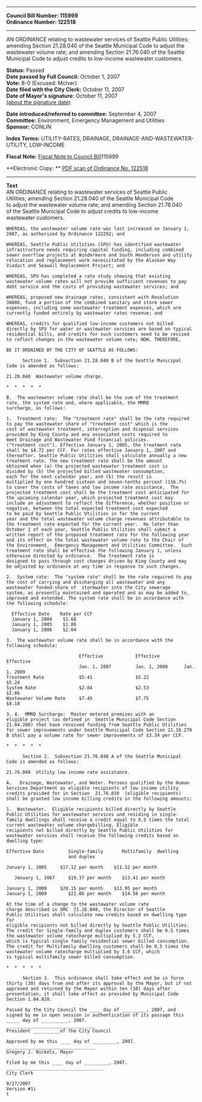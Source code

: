 * * * * *  
  
**Council Bill Number: [](#h0)[](#h2)115999**   
**Ordinance Number: 122518**  
  
* * * * *  
  
AN ORDINANCE relating to wastewater services of Seattle Public Utilities; amending Section 21.28.040 of the Seattle Municipal Code to adjust the wastewater volume rate; and amending Section 21.76.040 of the Seattle Municipal Code to adjust credits to low-income wastewater customers.  
  
**Status:** Passed   
**Date passed by Full Council:** October 1, 2007   
**Vote:** 8-0 (Excused: McIver)   
**Date filed with the City Clerk:** October 11, 2007   
**Date of Mayor's signature:** October 11, 2007   
[(about the signature date)](/~public/approvaldate.htm)   
  
  
**Date introduced/referred to committee:** September 4, 2007   
**Committee:** Environment, Emergency Management and Utilities   
**Sponsor:** CONLIN   
  
**Index Terms:** UTILITY-RATES, DRAINAGE, DRAINAGE-AND-WASTEWATER-UTILITY, LOW-INCOME  
  
**Fiscal Note:** [Fiscal Note to Council Bill](http://clerk.seattle.gov/~public/fnote/115999.htm)[](#h1)[](#h3)115999  
  
**Electronic Copy: ** [PDF scan of Ordinance No. 122518](/~archives/Ordinances/Ord_122518.pdf)  
  
* * * * *  
  
**Text**  
    AN ORDINANCE relating to wastewater services of Seattle Public  
    Utilities; amending Section 21.28.040 of the Seattle Municipal Code  
    to adjust the wastewater volume rate; and amending Section 21.76.040  
    of the Seattle Municipal Code to adjust credits to low-income  
    wastewater customers.  
  
    WHEREAS, the wastewater volume rate was last increased on January 1,  
    2007, as authorized by Ordinance 122292; and  
  
    WHEREAS, Seattle Public Utilities (SPU) has identified wastewater  
    infrastructure needs requiring capital funding, including combined  
    sewer overflow projects at Windermere and South Henderson and utility  
    relocation and replacement work necessitated by the Alaskan Way  
    Viaduct and Seawall Replacement Project; and  
  
    WHEREAS, SPU has completed a rate study showing that existing  
    wastewater volume rates will not provide sufficient revenues to pay  
    debt service and the costs of providing wastewater services; and  
  
    WHEREAS, proposed new drainage rates, consistent with Resolution  
    30886, fund a portion of the combined sanitary and storm sewer  
    expenses, including some wastewater treatment expenses, which are  
    currently funded entirely by wastewater rates revenue; and  
  
    WHEREAS, credits for qualified low-income customers not billed  
    directly by SPU for water or wastewater services are based on typical  
    residential bills, and credits for such customers need to be revised  
    to reflect changes in the wastewater volume rate; NOW, THEREFORE,  
  
    BE IT ORDAINED BY THE CITY OF SEATTLE AS FOLLOWS:  
  
          Section 1.  Subsection 21.28.040 B of the Seattle Municipal  
    Code is amended as follows:  
  
    21.28.040  Wastewater volume charge.  
  
    *  *  *  *  *  
  
    B.  The wastewater volume rate shall be the sum of the treatment  
    rate, the system rate and, where applicable, the MMRD  
    surcharge, as follows:  
  
    1.  Treatment rate:  The "treatment rate" shall be the rate required  
    to pay the wastewater share of "treatment cost" which is the  
    cost of wastewater treatment, interception and disposal services  
    provided by King County and any associated costs required to  
    meet Drainage and Wastewater Fund financial policies.   
    ("treatment cost"). Effective January 1, 2005, the treatment rate  
    shall be $4.72 per CCF. For rates effective January 1, 2007 and  
    thereafter, Seattle Public Utilities shall calculate annually a new  
    treatment rate. The new treatment rate shall be the amount  
    obtained when (a) the projected wastewater treatment cost is  
    divided by (b) the projected billed wastewater consumption,  
    each for the next calendar year, and (b) the result is  
    multiplied by one hundred sixteen and seven-tenths percent (116.7%)  
    to cover the costs of taxes and low income rate assistance.  The  
    projected treatment cost shall be the treatment cost anticipated for  
    the upcoming calendar year, which projected treatment cost may  
    include an adjustment to reflect the difference, whether positive or  
    negative, between the total expected treatment cost expected  
    to be paid by Seattle Public Utilities in for the current  
    year and the total wastewater volume charge revenues attributable to  
    the treatment rate expected for the current year.  No later than  
    October 1 of each year, Seattle Public Utilities shall submit a  
    written report of the proposed treatment rate for the following year  
    and its effect on the total wastewater volume rate to the Chair of  
    the Environment,  Emergency Management and Utilities Committee.  Such  
    treatment rate shall be effective the following January 1, unless  
    otherwise directed by ordinance.  The treatment rate is  
    designed to pass through cost changes driven by King County and may  
    be adjusted by ordinance at any time in response to such changes.  
  
    2.  System rate:  The "system rate" shall be the rate required to pay  
    the cost of carrying and discharging all wastewater and any  
    wastewater funded-share of  stormwater into the City sewerage  
    system, as presently maintained and operated and as may be added to,  
    improved and extended. The system rate shall be in accordance with  
    the following schedule:  
  
      Effective Date    Rate per CCF  
      January 1, 2004    $1.68  
      January 1, 2005    $1.86  
      January 1, 2006    $2.04  
  
    3.  The wastewater volume rate shall be in accordance with the  
    following schedule:  
  
                               Effective            Effective         Effective  
                               Jan. 1, 2007         Jan. 1, 2008      Jan. 1, 2009  
    Treatment Rate             $5.41                $5.22             $5.24  
    System Rate                $2.04                $2.53             $2.86  
    Wastewater Volume Rate     $7.45                $7.75             $8.10  
  
    3. 4.  MMRD Surcharge:  Master metered premises with an  
    eligible project (as defined in  Seattle Municipal Code Section  
    21.04.280) that have received funding from Seattle Public Utilities  
    for sewer improvements under Seattle Municipal Code Section 21.16.270  
    B shall pay a volume rate for sewer improvements of $3.34 per CCF.  
  
    *  *  *  *  *  
  
          Section 2.  Subsection 21.76.040 A of the Seattle Municipal  
    Code is amended as follows:  
  
    21.76.040  Utility low income rate assistance.  
  
    A.   Drainage, Wastewater, and Water. Persons qualified by the Human  
    Services Department as eligible recipients of low income utility  
    credits provided for in Section  21.76.010  (eligible recipients)  
    shall be granted low income billing credits in the following amounts:  
  
    1.  Wastewater.  Eligible recipients billed directly by Seattle  
    Public Utilities for wastewater services and residing in single-  
    family dwellings shall receive a credit equal to 0.5 times the total  
    current wastewater volume chargebilling. Eligible  
    recipients not billed directly by Seattle Public Utilities for  
    wastewater services shall receive the following credits based on  
    dwelling type:  
  
    Effective Date         Single-family       Multifamily  dwelling  
                           and duplex  
  
    January 1, 2005     $17.12 per month    $11.52 per month  
  
       January 1, 2007     $19.37 per month    $13.41 per month  
  
    January 1, 2008     $20.15 per month    $13.95 per month  
    January 1, 2009        $21.06 per month    $14.58 per month  
  
    At the time of a change to the wastewater volume rate  
    charge described in SMC  21.28.040, the Director of Seattle  
    Public Utilities shall calculate new credits based on dwelling type for  
    eligible recipients not billed directly by Seattle Public Utilities.  
    The credit for Single-family and duplex customers shall be 0.5 times  
    the wastewater volume ratecharge multiplied by 5.2 CCF,  
    which is typical single family residential sewer billed consumption.  
    The credit for Multifamily dwelling customers shall be 0.5 times the  
    wastewater volume ratecharge multiplied by 3.6 CCF, which  
    is typical multifamily sewer billed consumption.  
  
    *  *  *  *  *  
  
          Section 3.  This ordinance shall take effect and be in force  
    thirty (30) days from and after its approval by the Mayor, but if not  
    approved and returned by the Mayor within ten (10) days after  
    presentation, it shall take effect as provided by Municipal Code  
    Section 1.04.020.  
  
    Passed by the City Council the ____ day of _________, 2007, and  
    signed by me in open session in authentication of its passage this  
    _____ day of __________, 2007.  
    _________________________________  
    President __________of the City Council  
  
    Approved by me this ____ day of _________, 2007.  
    _________________________________  
    Gregory J. Nickels, Mayor  
  
    Filed by me this ____ day of _________, 2007.  
    ____________________________________  
    City Clerk  
  
    9/27/2007  
    Version #1i  
    t  
